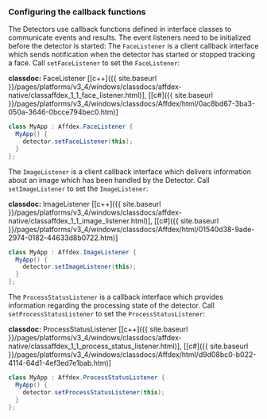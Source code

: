 ### Configuring the callback functions
The Detectors use callback functions defined in interface classes to communicate events and results. The event listeners need to be initialized before the detector is started:
The ```FaceListener``` is a client callback interface which sends notification when the detector has started or stopped tracking a face. Call `setFaceListener` to set the `FaceListener`:  

**classdoc:** FaceListener [[c++]({{ site.baseurl }}/pages/platforms/v3_4/windows/classdocs/affdex-native/classaffdex_1_1_face_listener.html)], [[c#]({{ site.baseurl }}/pages/platforms/v3_4/windows/classdocs/Affdex/html/0ac8bd67-3ba3-050a-3646-0bcce794bec0.htm)]

```csharp
class MyApp : Affdex.FaceListener {
  MyApp() {
    detector.setFaceListener(this);
  }
};
```

The ```ImageListener``` is a client callback interface which delivers information about an image which has been handled by the Detector. Call `setImageListener` to set the `ImageListener`:  

**classdoc:** ImageListener [[c++]({{ site.baseurl }}/pages/platforms/v3_4/windows/classdocs/affdex-native/classaffdex_1_1_image_listener.html)], [[c#]({{ site.baseurl }}/pages/platforms/v3_4/windows/classdocs/Affdex/html/01540d38-9ade-2974-0182-44633d8b0722.htm)]

```csharp
class MyApp : Affdex.ImageListener {
  MyApp() {
    detector.setImageListener(this);
  }
};
```

The ```ProcessStatusListener``` is a callback interface which provides information regarding the processing state of the detector. Call `setProcessStatusListener` to set the `ProcessStatusListener`:  

**classdoc:** ProcessStatusListener [[c++]({{ site.baseurl }}/pages/platforms/v3_4/windows/classdocs/affdex-native/classaffdex_1_1_process_status_listener.html)], [[c#]({{ site.baseurl }}/pages/platforms/v3_4/windows/classdocs/Affdex/html/d9d08bc0-b022-4114-64d1-4ef3ed7e1bab.htm)]

```csharp
class MyApp : Affdex.ProcessStatusListener {
  MyApp() {
    detector.setProcessStatusListener(this);
  }
};
```

